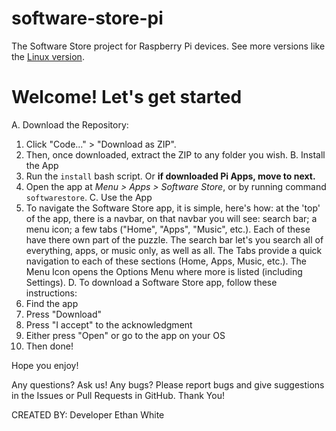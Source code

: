 # software-store-pi
The Software Store project for Raspberry Pi devices. See more versions like the [Linux version](https://github.com/BitCoreTech/software-store-linux).
# Welcome! Let's get started
A. Download the Repository:
   1. Click "Code..." > "Download as ZIP".
   2. Then, once downloaded, extract the ZIP to any folder you wish.
B. Install the App
   1. Run the `install` bash script. Or **if downloaded Pi Apps, move to next.**
   2. Open the app at *Menu > Apps > Software Store*, or by running command `softwarestore`.
C. Use the App
   1. To navigate the Software Store app, it is simple, here's how: at the 'top' of the app, there is a navbar, on that navbar you will see: search bar; a menu icon; a few tabs ("Home", "Apps", "Music", etc.). Each of these have there own part of the puzzle. The search bar let's you search all of everything, apps, or music only, as well as all. The Tabs provide a quick navigation to each of these sections (Home, Apps, Music, etc.). The Menu Icon opens the Options Menu where more is listed (including Settings).
D. To download a Software Store app, follow these instructions:
   1. Find the app
   2. Press "Download"
   3. Press "I accept" to the acknowledgment
   4. Either press "Open" or go to the app on your OS
   5. Then done! 

Hope you enjoy!

Any questions? Ask us!
Any bugs? Please report bugs and give suggestions in the Issues or Pull Requests in GitHub.
Thank You!

CREATED BY: Developer Ethan White
